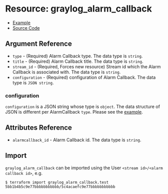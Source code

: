 # Resource: graylog_alarm_callback

* [Example](https://github.com/bmhughes/terraform-provider-graylog/blob/master/examples/v0.12/alarm_callback.tf)
* [Source Code](https://github.com/bmhughes/terraform-provider-graylog/blob/master/graylog/resource/stream/alarmcallback/resource.go)

## Argument Reference

* `type` - (Required) Alarm Callback type. The data type is `string`.
* `title` - (Required) Alarm Callback title. The data type is `string`.
* `stream_id` - (Required, Forces new resource) Stream id which the Alarm Callback is associated with. The data type is `string`.
* `configuration` - (Required) configuration of Alarm Callback. The data type is `JSON string`.

### configuration

`configuration` is a JSON string whose type is `object`.
The data structure of JSON is different per AlarmCallback `type`.
Please see the [example](https://github.com/bmhughes/terraform-provider-graylog/blob/master/examples/v0.12/alarm_callback.tf).

## Attributes Reference

* `alarmcallback_id` - Alarm Callback id. The data type is `string`.

## Import

`graylog_alarm_callback` can be imported using the User `<stream id>/<alarm callback id>`, e.g.

```console
$ terraform import graylog_alarm_callback.test 5bb1b4b5c9e77bbbbbbbbbbb/5c4acaefc9e77bbbbbbbbbbb
```

